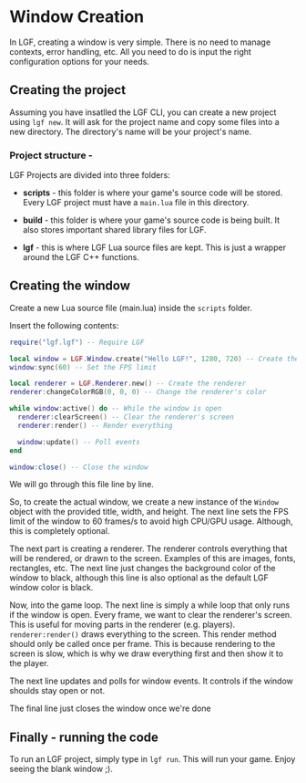 # Window Creation

In LGF, creating a window is very simple. There is no need to manage contexts, error handling, etc. All you need to do is input the right configuration options for your needs.

## **Creating the project**

Assuming you have insatlled the LGF CLI, you can create a new project using `lgf new`. It will ask for the project name and copy some files into a new directory. The directory's name will be your project's name.

### **Project structure** -

LGF Projects are divided into three folders:

- **scripts** - this folder is where your game's source code will be stored. Every LGF project must have a `main.lua` file in this directory.

- **build** - this folder is where your game's source code is being built. It also stores important shared library files for LGF.

- **lgf** - this is where LGF Lua source files are kept. This is just a wrapper around the LGF C++ functions.

## **Creating the window**

Create a new Lua source file (main.lua) inside the `scripts` folder.

Insert the following contents:

```lua
require("lgf.lgf") -- Require LGF

local window = LGF.Window.create("Hello LGF!", 1280, 720) -- Create the window
window:sync(60) -- Set the FPS limit

local renderer = LGF.Renderer.new() -- Create the renderer
renderer:changeColorRGB(0, 0, 0) -- Change the renderer's color

while window:active() do -- While the window is open
  renderer:clearScreen() -- Clear the renderer's screen
  renderer:render() -- Render everything

  window:update() -- Poll events
end

window:close() -- Close the window
```

We will go through this file line by line.

So, to create the actual window, we create a new instance of the `Window` object with the provided title, width, and height. The next line sets the FPS limit of the window to 60 frames/s to avoid high CPU/GPU usage. Although, this is completely optional.

The next part is creating a renderer. The renderer controls everything that will be rendered, or drawn to the screen. Examples of this are images, fonts, rectangles, etc. The next line just changes the background color of the window to black, although this line is also optional as the default LGF window color is black.

Now, into the game loop. The next line is simply a while loop that only runs if the window is open. Every frame, we want to clear the renderer's screen. This is useful for moving parts in the renderer (e.g. players). `renderer:render()` draws everything to the screen. This render method should only be called once per frame. This is because rendering to the screen is slow, which is why we draw everything first and then show it to the player.

The next line updates and polls for window events. It controls if the window shoulds stay open or not.

The final line just closes the window once we're done

## **Finally - running the code**

To run an LGF project, simply type in `lgf run`. This will run your game. Enjoy seeing the blank window ;).
